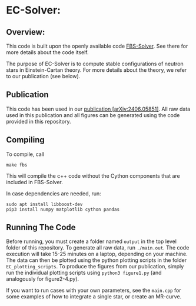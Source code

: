 # EC-Solver:

## Overview:

This code is built upon the openly available code [FBS-Solver](https://github.com/DMGW-Goethe/FBS-Solver). See there for more details about the code itself.

The purpose of EC-Solver is to compute stable configurations of neutron stars in Einstein-Cartan theory.
For more details about the theory, we refer to our publication (see below).

## Publication

This code has been used in our [publication [arXiv:2406.05851]](https://arxiv.org/abs/2406.05851). All raw data used in this publication and all figures can be generated using the code provided in this repository.

## Compiling

To compile, call

    make fbs

This will compile the c++ code without the Cython components that are included in FBS-Solver.

In case dependencies are needed, run:

    sudo apt install libboost-dev
    pip3 install numpy matplotlib cython pandas

## Running The Code

Before running, you must create a folder named `output` in the top level folder of this repository. To generate all raw data, run `./main.out`. The code execution will take 15-25 minutes on a laptop, depending on your machine.
The data can then be plotted using the python plotting scripts in the folder `EC_plotting_scripts`. To produce the figures from our publication, simply run the individual plotting scripts using `python3 figure1.py` (and analogously for figure2-4.py).

If you want to run cases with your own parameters, see the `main.cpp` for some examples of how to integrate a single star, or create an MR-curve.

